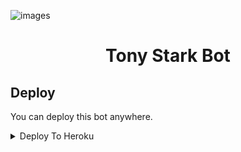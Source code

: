![images](https://user-images.githubusercontent.com/110729541/185217349-845fbfbf-3e0e-4aa5-9b65-babca19f7770.jpeg)

<h1 align="center">
  <b>Tony Stark Bot</b>
</h1>

## Deploy
You can deploy this bot anywhere.

<details><summary>Deploy To Heroku</summary>
<p>
<br>
<a href="https://heroku.com/deploy?template=https://github.com/PROFESSOR-9/TonyStark-Robot">
  <img src="https://www.herokucdn.com/deploy/button.svg" alt="Deploy">
</a>
</p>
</details>
